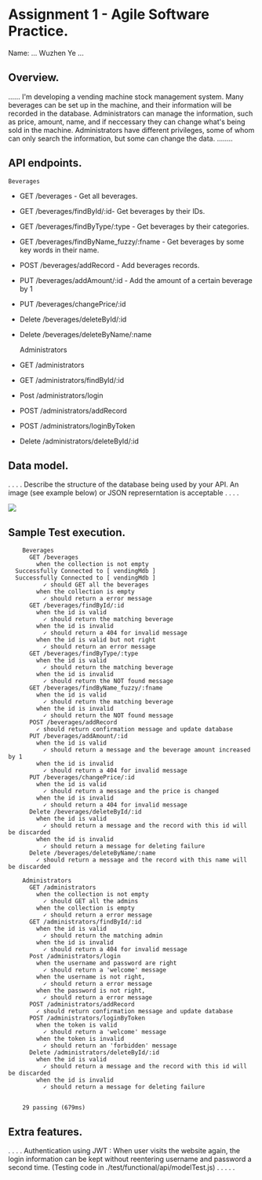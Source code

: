 # Assignment 1 - Agile Software Practice.

Name: ... Wuzhen Ye ...

## Overview.

...... I'm developing a vending machine stock management system. Many beverages can be set up in the machine, and their information will be recorded in the database. Administrators can manage the information, such as price, amount, name, and if neccessary they can change what's being sold in the machine. Administrators have different privileges, some of whom can only search the information, but some can change the data. ........

## API endpoints.

    Beverages
 + GET /beverages - Get all beverages.
 + GET /beverages/findById/:id- Get beverages by their IDs.
 + GET /beverages/findByType/:type - Get beverages by their categories.
 + GET /beverages/findByName_fuzzy/:fname - Get beverages by some key words in their name.
 + POST /beverages/addRecord - Add beverages records.
 + PUT /beverages/addAmount/:id - Add the amount of a certain beverage by 1
 + PUT /beverages/changePrice/:id
 + Delete /beverages/deleteById/:id
 + Delete /beverages/deleteByName/:name
 
    Administrators
 + GET /administrators
 + GET /administrators/findById/:id
 + Post /administrators/login
 + POST /administrators/addRecord
 + POST /administrators/loginByToken
 + Delete /administrators/deleteById/:id

## Data model.

. . . . Describe the structure of the database being used by your API. An image (see example below) or JSON represerntation is acceptable . . . . 

![][datamodel]


## Sample Test execution.

~~~
    Beverages
      GET /beverages
        when the collection is not empty
  Successfully Connected to [ vendingMdb ]
  Successfully Connected to [ vendingMdb ]
          ✓ should GET all the beverages
        when the collection is empty
          ✓ should return a error message
      GET /beverages/findById/:id
        when the id is valid
          ✓ should return the matching beverage
        when the id is invalid
          ✓ should return a 404 for invalid message
        when the id is valid but not right
          ✓ should return an error message
      GET /beverages/findByType/:type
        when the id is valid
          ✓ should return the matching beverage
        when the id is invalid
          ✓ should return the NOT found message
      GET /beverages/findByName_fuzzy/:fname
        when the id is valid
          ✓ should return the matching beverage
        when the id is invalid
          ✓ should return the NOT found message
      POST /beverages/addRecord
        ✓ should return confirmation message and update database
      PUT /beverages/addAmount/:id
        when the id is valid
          ✓ should return a message and the beverage amount increased by 1
        when the id is invalid
          ✓ should return a 404 for invalid message
      PUT /beverages/changePrice/:id
        when the id is valid
          ✓ should return a message and the price is changed
        when the id is invalid
          ✓ should return a 404 for invalid message
      Delete /beverages/deleteById/:id
        when the id is valid
          ✓ should return a message and the record with this id will be discarded
        when the id is invalid
          ✓ should return a message for deleting failure
      Delete /beverages/deleteByName/:name
        ✓ should return a message and the record with this name will be discarded

    Administrators
      GET /administrators
        when the collection is not empty
          ✓ should GET all the admins
        when the collection is empty
          ✓ should return a error message
      GET /administrators/findById/:id
        when the id is valid
          ✓ should return the matching admin
        when the id is invalid
          ✓ should return a 404 for invalid message
      Post /administrators/login
        when the username and password are right
          ✓ should return a 'welcome' message
        when the username is not right,
          ✓ should return a error message
        when the password is not right,
          ✓ should return a error message
      POST /administrators/addRecord
        ✓ should return confirmation message and update database
      POST /administrators/loginByToken
        when the token is valid
          ✓ should return a 'welcome' message
        when the token is invalid
          ✓ should return an 'forbidden' message
      Delete /administrators/deleteById/:id
        when the id is valid
          ✓ should return a message and the record with this id will be discarded
        when the id is invalid
          ✓ should return a message for deleting failure


    29 passing (679ms)

~~~

## Extra features.

. . . . Authentication using JWT : When user visits the website again, the login information can be kept without reentering username and password a second time. (Testing code in ./test/functional/api/modelTest.js) . . . . .


[datamodel]: ./img/sample_data_model.gif
